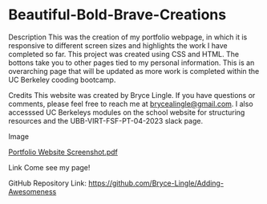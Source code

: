 # Beautiful-Bold-Brave-Creations

Description
This was the creation of my portfolio webpage, in which it is responsive to different screen sizes and highlights the work I have completed so far. This project was created using CSS and HTML. The bottons take you to other pages tied to my personal information. This is an overarching page that will be updated as more work is completed within the UC Berkeley cooding bootcamp. 

Credits
This website was created by Bryce Lingle. If you have questions or comments, please feel free to reach me at brycealingle@gmail.com. I also accesssed UC Berkeleys modules on the school website for structuring resources and the UBB-VIRT-FSF-PT-04-2023 slack page.

Image

[Portfolio Website Screenshot.pdf](https://github.com/Bryce-Lingle/Beuatiful-Bold-Brave/files/11474685/Portfolio.Website.Screenshot.pdf)



Link
Come see my page! 

GitHub Repository Link: https://github.com/Bryce-Lingle/Adding-Awesomeness
